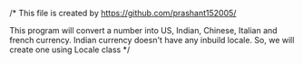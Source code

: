 /* 
This file is created by https://github.com/prashant152005/

This program will convert a number into US, Indian, Chinese, Italian and french currency. 
Indian currency doesn't have any inbuild locale. 
So, we will create one using Locale class 
*/
